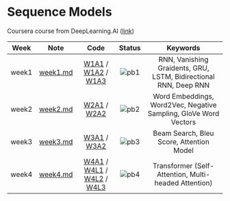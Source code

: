 # Sequence Models
Coursera course from DeepLearning.AI ([link](https://www.coursera.org/learn/nlp-sequence-models))

<div align="center">

| **Week** |                                              **Note**                                             |                                                 **Code**                                                |              **Status**              |                    **Keywords**                     |
|:--------:|:-------------------------------------------------------------------------------------------------:|:-------------------------------------------------------------------------------------------------------:|:------------------------------------:|:-------------------------------------------------------------------------------------------------------:|
|  week1  | [week1.md](https://github.com/yixiaowang2001/Deep-Learning_Notes/blob/main/Course5/note/week1.md) | [W1A1](https://github.com/yixiaowang2001/Deep-Learning_Notes/blob/main/Course5/code/W1A1/Building_a_Recurrent_Neural_Network_Step_by_Step.ipynb) / [W1A2](https://github.com/yixiaowang2001/Deep-Learning_Notes/blob/main/Course5/code/W1A2/Dinosaurus_Island_Character_level_language_model.ipynb) / [W1A3](https://github.com/yixiaowang2001/Deep-Learning_Notes/blob/main/Course5/code/W1A3/Improvise_a_Jazz_Solo_with_an_LSTM_Network_v4.ipynb) | ![pb1](https://progress-bar.dev/100) | RNN, Vanishing Graidents, GRU, LSTM, Bidirectional RNN, Deep RNN |
|  week2  | [week2.md](https://github.com/yixiaowang2001/Deep-Learning_Notes/blob/main/Course5/note/week2.md) | [W2A1](https://github.com/yixiaowang2001/Deep-Learning_Notes/blob/main/Course5/code/W2A1/Building_a_Recurrent_Neural_Network_Step_by_Step.ipynb) / [W2A2](https://github.com/yixiaowang2001/Deep-Learning_Notes/blob/main/Course5/code/W2A2/Operations_on_word_vectors_v2a.ipynb) | ![pb2](https://progress-bar.dev/100) | Word Embeddings, Word2Vec, Negative Sampling, GloVe Word Vectors |
|  week3  | [week3.md](https://github.com/yixiaowang2001/Deep-Learning_Notes/blob/main/Course5/note/week3.md) | [W3A1](https://github.com/yixiaowang2001/Deep-Learning_Notes/blob/main/Course5/code/W3A1/Neural_machine_translation_with_attention_v4a.ipynb) / [W3A2](https://github.com/yixiaowang2001/Deep-Learning_Notes/blob/main/Course5/code/W3A2/Trigger_word_detection_v2a.ipynb) | ![pb3](https://progress-bar.dev/100) | Beam Search, Bleu Score, Attention Model |
|  week4  | [week4.md](https://github.com/yixiaowang2001/Deep-Learning_Notes/blob/main/Course5/note/week4.md) | [W4A1](https://github.com/yixiaowang2001/Deep-Learning_Notes/blob/main/Course5/code/W4A1/C5_W4_A1_Transformer_Subclass_v1.ipynb) / [W4L1](https://github.com/yixiaowang2001/Deep-Learning_Notes/blob/main/Course5/code/W4L1/Embedding_plus_Positional_encoding.ipynb) / [W4L2](https://github.com/yixiaowang2001/Deep-Learning_Notes/blob/main/Course5/code/W4L2/Transformer_application_Named_Entity_Recognition.ipynb) / [W4L3](https://github.com/yixiaowang2001/Deep-Learning_Notes/blob/main/Course5/code/W4L3/QA_dataset.ipynb) | ![pb4](https://progress-bar.dev/100) | Transformer (Self-Attention, Multi-headed Attention) |

</div>